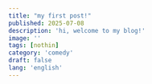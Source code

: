 ```yaml
---
title: "my first post!"
published: 2025-07-08
description: 'hi, welcome to my blog!'
image: ''
tags: [nothin]
category: 'comedy'
draft: false 
lang: 'english'
---
```


